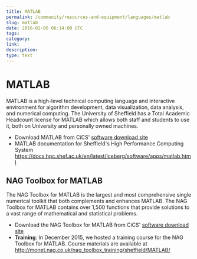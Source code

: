 ```yaml
---
title: MATLAB
permalink: /community/resources-and-equipment/languages/matlab 
slug: matlab 
date: 2016-02-06 06:14:00 UTC 
tags: 
category:
link: 
description: 
type: text
---
```


MATLAB
======

MATLAB is a high-level technical computing language and interactive
environment for algorithm development, data visualization, data
analysis, and numerical computing. The University of Sheffield has a
Total Academic Headcount license for MATLAB which allows both staff and
students to use it, both on University and personally owned machines.

-   Download MATLAB from CiCS' [software download site](https://www.sheffield.ac.uk/software/)
-   MATLAB documentation for Sheffield's High Performance Computing System <https://docs.hpc.shef.ac.uk/en/latest/iceberg/software/apps/matlab.html>

NAG Toolbox for MATLAB
----------------------

The NAG Toolbox for MATLAB is the largest and most comprehensive single
numerical toolkit that both complements and enhances MATLAB. The NAG
Toolbox for MATLAB contains over 1,500 functions that provide solutions
to a vast range of mathematical and statistical problems.

-   Download the NAG Toolbox for MATLAB from CiCS' [software download site](https://www.sheffield.ac.uk/software/)
-   **Training**: In December 2015, we hosted a training course for the
    NAG Toolbox for MATLAB. Course materials are available at
    <http://monet.nag.co.uk/nag_toolbox_training/sheffield/MATLAB/>


